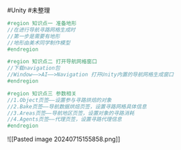 
#Unity #未整理 


```csharp
#region 知识点一 准备地形
//在进行导航寻路网格生成时
//第一步是需要有地形
//地形由美术同学制作模型
#endregion

#region 知识点二 打开导航网格窗口
//下载navigation包
//Window——>AI——>Navigation 打开Unity内置的导航网格生成窗口
#endregion

#region 知识点三 参数相关
//1.Object页签——设置参与寻路烘焙的对象
//2.Bake页签——导航数据烘焙页签，设置寻路网格具体信息
//3.Areas页签——导航地区页签，设置对象的寻路消耗
//4.Agents页签——代理页签，设置寻路代理信息
#endregion
```


![[Pasted image 20240715155858.png]]
